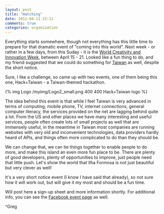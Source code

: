 ```yaml
---
layout: post
title: "Hatching"
date: 2012-04-11 15:11
comments: true
categories: organization
---
```

Everything starts somewhere, though not everything has this little time to prepare for that dramatic event of "coming into this world". Next week - or rather in a few days, from this Suday - it is the [World Creativity and Innovation Week](http://www.creativityday.org/About.html), between April 15 - 21. Looked like a fun thing to do, and my friend suggested that we could do something for [Taiwan](http://playtivity.wordpress.com/2012/04/06/world-creativity-and-innovation-week-april-15-21-%E4%B8%96%E7%95%8C%E5%89%B5%E6%84%8F%E5%89%B5%E6%96%B0%E9%80%B1/) as well, despite the short notice.

Sure, I like a challenge, so came up with two events, one of them being this one, Hack+Taiwan - a Taiwan-themed hackathon.

{% img Logo /myimg/Logo2_small.png 400 400 Hack+Taiwan logo %}

The idea behind this event is that while I feel Taiwan is very advanced in terms of computing, mobile phone, TV, internet connections, general computer literacy, the services provided on the net are lagging behind quite a lot. From the US and other places we have many interesting and useful services, people often create lots of small projects as well that are immensely useful, in the meantime in Taiwan most companies are running websites with very old and inconvenient technologies, data providers hardly heard of APIs, and things often more complicated to do than they should be.

We can change that, we can tie things together to enable people to do more, and make this island an even more fun place to be. There are plenty of good developers, plenty of opportunities to improve, just people need that little push. Let's show the world that Ilha Formosa is not just beautiful but very clever as well!

It's a very short notice event (I know I have said that already), so not sure how it will work out, but will give it my most and should be a fun time.

Will post here a sign-up sheet and more information shortly. For additional info, you can see the [Facebook event page](https://www.facebook.com/events/382147041825676/) as well.

^Greg
